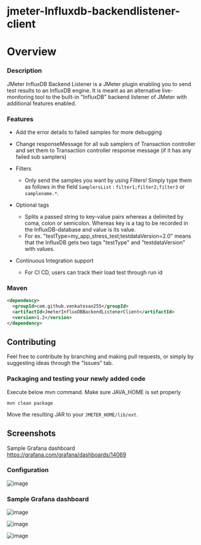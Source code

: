 # jmeter-Influxdb-backendlistener-client

# Overview
### Description
JMeter InfluxDB Backend Listener is a JMeter plugin enabling you to send test results to an InfluxDB engine. It is meant as an alternative live-monitoring tool to the built-in "InfluxDB" backend listener of JMeter with additional features enabled.

### Features

* Add the error details to failed samples for more debugging

* Change responseMessage for all sub samplers of Transaction controller and set them to Transaction controller response message (if it has any failed sub samplers)

* Filters
  * Only send the samples you want by using Filters! Simply type them as follows in the field ``SamplersList`` : ``filter1;filter2;filter3`` or ``samplename.*``.
  
* Optional tags
  * Splits a passed string to key-value pairs whereas a delimited by coma, colon or semicolon. Whereas key is a tag to be recorded in the InfluxDB-database and value is its value.
  * For ex. "testType=my_app_stress_test;testdataVersion=2.0" means that the InfluxDB gets two tags "testType" and "testdataVersion" with values.
  
* Continuous Integration support
  * For CI CD, users can track their load test through run id 

### Maven
```xml
<dependency>
  <groupId>com.github.venkatesan255</groupId>
  <artifactId>JmeterInfluxDBBackendListenerClient</artifactId>
  <version>1.2</version>
</dependency>
```


## Contributing
Feel free to contribute by branching and making pull requests, or simply by suggesting ideas through the "Issues" tab.

### Packaging and testing your newly added code
Execute below mvn command. Make sure JAVA_HOME is set properly
```
mvn clean package
```
Move the resulting JAR to your `JMETER_HOME/lib/ext`.


## Screenshots


Sample Grafana dashboard  
https://grafana.com/grafana/dashboards/14069


### Configuration

![image](https://user-images.githubusercontent.com/53915098/111076591-cbb55280-84e4-11eb-81ee-5366411975f5.png)

### Sample Grafana dashboard

![image](https://user-images.githubusercontent.com/53915098/111076955-767a4080-84e6-11eb-87f3-3434eb686e7b.png)

![image](https://user-images.githubusercontent.com/53915098/111076986-a295c180-84e6-11eb-8183-28c518344cad.png)

![image](https://user-images.githubusercontent.com/53915098/111077003-b6412800-84e6-11eb-9a7d-cd3407ce2acd.png)

